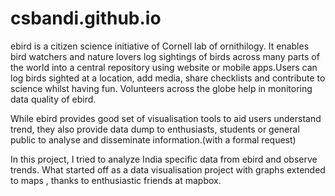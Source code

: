 # csbandi.github.io

ebird is a citizen science initiative of Cornell lab of ornithilogy. It enables bird watchers and nature lovers log sightings of birds across many parts of the world into a central repository using website or mobile apps.Users can log birds sighted at a location, add media, share checklists and contribute to science whilst having fun. Volunteers across the globe help in monitoring data quality of ebird.

While ebird provides good set of visualisation tools to aid users understand trend, they also provide data dump to enthusiasts, students or general public to analyse and disseminate information.(with a formal request)

In this project, I tried to analyze India specific data from ebird and observe trends. What started off as a data visualisation project with graphs extended to maps , thanks to enthusiastic friends at mapbox.



